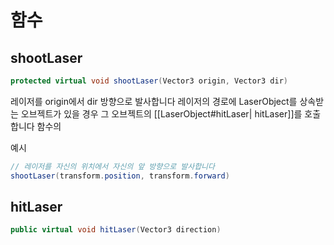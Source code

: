 # 함수
## shootLaser
```C#
protected virtual void shootLaser(Vector3 origin, Vector3 dir)
```
레이저를 origin에서 dir 방향으로 발사합니다
레이저의 경로에 LaserObject를 상속받는 오브젝트가 있을 경우
그 오브젝트의 [[LaserObject#hitLaser| hitLaser]]를 호출합니다 함수의

예시
```c#
// 레이저를 자신의 위치에서 자신의 앞 방향으로 발사합니다
shootLaser(transform.position, transform.forward)
```
## hitLaser
```c#
public virtual void hitLaser(Vector3 direction)
```